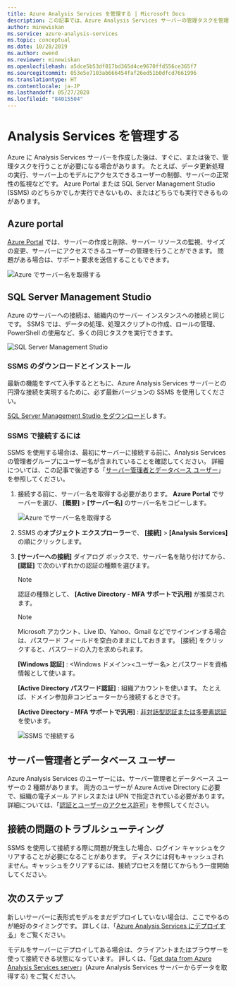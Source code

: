 ```yaml
---
title: Azure Analysis Services を管理する | Microsoft Docs
description: この記事では、Azure Analysis Services サーバーの管理タスクを管理するためのツールについて説明します。
author: minewiskan
ms.service: azure-analysis-services
ms.topic: conceptual
ms.date: 10/28/2019
ms.author: owend
ms.reviewer: minewiskan
ms.openlocfilehash: a5dce5b53df817bd365d4ce9670ffd556ce365f7
ms.sourcegitcommit: 053e5e7103ab666454faf26ed51b0dfcd7661996
ms.translationtype: HT
ms.contentlocale: ja-JP
ms.lasthandoff: 05/27/2020
ms.locfileid: "84015504"
---
```

# <a name="manage-analysis-services"></a>Analysis Services を管理する
Azure に Analysis Services サーバーを作成した後は、すぐに、または後で、管理タスクを行うことが必要になる場合があります。 たとえば、データ更新処理の実行、サーバー上のモデルにアクセスできるユーザーの制御、サーバーの正常性の監視などです。 Azure Portal または SQL Server Management Studio (SSMS) のどちらかでしか実行できないもの、またはどちらでも実行できるものがあります。

## <a name="azure-portal"></a>Azure portal
[Azure Portal](https://portal.azure.com/) では、サーバーの作成と削除、サーバー リソースの監視、サイズの変更、サーバーにアクセスできるユーザーの管理を行うことができます。  問題がある場合は、サポート要求を送信することもできます。

![Azure でサーバー名を取得する](./media/analysis-services-manage/aas-manage-portal.png)

## <a name="sql-server-management-studio"></a>SQL Server Management Studio
Azure のサーバーへの接続は、組織内のサーバー インスタンスへの接続と同じです。 SSMS では、データの処理、処理スクリプトの作成、ロールの管理、PowerShell の使用など、多くの同じタスクを実行できます。
  
![SQL Server Management Studio](./media/analysis-services-manage/aas-manage-ssms.png)

### <a name="download-and-install-ssms"></a>SSMS のダウンロードとインストール
最新の機能をすべて入手するとともに、Azure Analysis Services サーバーとの円滑な接続を実現するために、必ず最新バージョンの SSMS を使用してください。 

[SQL Server Management Studio をダウンロード](https://docs.microsoft.com/sql/ssms/download-sql-server-management-studio-ssms)します。


### <a name="to-connect-with-ssms"></a>SSMS で接続するには
 SSMS を使用する場合は、最初にサーバーに接続する前に、Analysis Services の管理者グループにユーザー名が含まれていることを確認してください。 詳細については、この記事で後述する「[サーバー管理者とデータベース ユーザー](#server-administrators-and-database-users)」を参照してください。

1. 接続する前に、サーバー名を取得する必要があります。 **Azure Portal** でサーバーを選び、 **[概要]**  >  **[サーバー名]** のサーバー名をコピーします。
   
    ![Azure でサーバー名を取得する](./media/analysis-services-deploy/aas-deploy-get-server-name.png)
2. SSMS の**オブジェクト エクスプローラー**で、 **[接続]**  >  **[Analysis Services]** の順にクリックします。
3. **[サーバーへの接続]** ダイアログ ボックスで、サーバー名を貼り付けてから、 **[認証]** で次のいずれかの認証の種類を選びます。   
    > [!NOTE]
    > 認証の種類として、 **[Active Directory - MFA サポートで汎用]** が推奨されます。

    > [!NOTE]
    > Microsoft アカウント、Live ID、Yahoo、Gmail などでサインインする場合は、パスワード フィールドを空白のままにしておきます。 [接続] をクリックすると、パスワードの入力を求められます。

    **[Windows 認証]** : <Windows ドメイン>\<ユーザー名> とパスワードを資格情報として使います。

    **[Active Directory パスワード認証]** : 組織アカウントを使います。 たとえば、ドメイン参加非コンピューターから接続するときです。

    **[Active Directory - MFA サポートで汎用]** : [非対話型認証または多要素認証](../azure-sql/database/authentication-mfa-ssms-overview.md)を使います。 
   
    ![SSMS で接続する](./media/analysis-services-manage/aas-manage-connect-ssms.png)

## <a name="server-administrators-and-database-users"></a>サーバー管理者とデータベース ユーザー
Azure Analysis Services のユーザーには、サーバー管理者とデータベース ユーザーの 2 種類があります。 両方のユーザーが Azure Active Directory に必要で、組織の電子メール アドレスまたは UPN で指定されている必要があります。 詳細については、「[認証とユーザーのアクセス許可](analysis-services-manage-users.md)」を参照してください。


## <a name="troubleshooting-connection-problems"></a>接続の問題のトラブルシューティング
SSMS を使用して接続する際に問題が発生した場合、ログイン キャッシュをクリアすることが必要になることがあります。 ディスクには何もキャッシュされません。キャッシュをクリアするには、接続プロセスを閉じてからもう一度開始してください。 

## <a name="next-steps"></a>次のステップ
新しいサーバーに表形式モデルをまだデプロイしていない場合は、ここでやるのが絶好のタイミングです。 詳しくは、「[Azure Analysis Services にデプロイする](analysis-services-deploy.md)」をご覧ください。

モデルをサーバーにデプロイしてある場合は、クライアントまたはブラウザーを使って接続できる状態になっています。 詳しくは、「[Get data from Azure Analysis Services server](analysis-services-connect.md)」(Azure Analysis Services サーバーからデータを取得する) をご覧ください。

